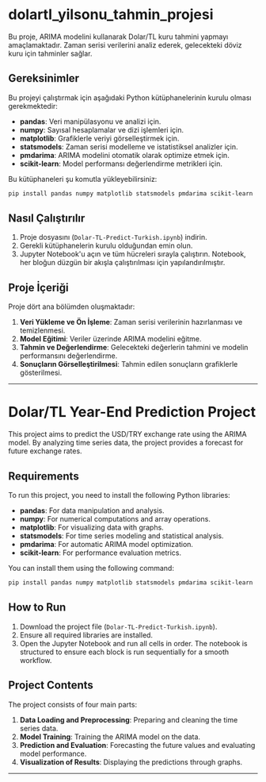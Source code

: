 # dolartl_yilsonu_tahmin_projesi

Bu proje, ARIMA modelini kullanarak Dolar/TL kuru tahmini yapmayı amaçlamaktadır. Zaman serisi verilerini analiz ederek, gelecekteki döviz kuru için tahminler sağlar.

## Gereksinimler
Bu projeyi çalıştırmak için aşağıdaki Python kütüphanelerinin kurulu olması gerekmektedir:

- **pandas**: Veri manipülasyonu ve analizi için.
- **numpy**: Sayısal hesaplamalar ve dizi işlemleri için.
- **matplotlib**: Grafiklerle veriyi görselleştirmek için.
- **statsmodels**: Zaman serisi modelleme ve istatistiksel analizler için.
- **pmdarima**: ARIMA modelini otomatik olarak optimize etmek için.
- **scikit-learn**: Model performansı değerlendirme metrikleri için.

Bu kütüphaneleri şu komutla yükleyebilirsiniz:

```bash
pip install pandas numpy matplotlib statsmodels pmdarima scikit-learn
```

## Nasıl Çalıştırılır
1. Proje dosyasını (`Dolar-TL-Predict-Turkish.ipynb`) indirin.
2. Gerekli kütüphanelerin kurulu olduğundan emin olun.
3. Jupyter Notebook'u açın ve tüm hücreleri sırayla çalıştırın. Notebook, her bloğun düzgün bir akışla çalıştırılması için yapılandırılmıştır.

## Proje İçeriği
Proje dört ana bölümden oluşmaktadır:
1. **Veri Yükleme ve Ön İşleme**: Zaman serisi verilerinin hazırlanması ve temizlenmesi.
2. **Model Eğitimi**: Veriler üzerinde ARIMA modelini eğitme.
3. **Tahmin ve Değerlendirme**: Gelecekteki değerlerin tahmini ve modelin performansını değerlendirme.
4. **Sonuçların Görselleştirilmesi**: Tahmin edilen sonuçların grafiklerle gösterilmesi.
-----------------------------------------------------------------------------------------------------------------------------------------------------------------------------------------------------------------------
# Dolar/TL Year-End Prediction Project

This project aims to predict the USD/TRY exchange rate using the ARIMA model. By analyzing time series data, the project provides a forecast for future exchange rates.

## Requirements
To run this project, you need to install the following Python libraries:

- **pandas**: For data manipulation and analysis.
- **numpy**: For numerical computations and array operations.
- **matplotlib**: For visualizing data with graphs.
- **statsmodels**: For time series modeling and statistical analysis.
- **pmdarima**: For automatic ARIMA model optimization.
- **scikit-learn**: For performance evaluation metrics.

You can install them using the following command:

```bash
pip install pandas numpy matplotlib statsmodels pmdarima scikit-learn
```

## How to Run
1. Download the project file (`Dolar-TL-Predict-Turkish.ipynb`).
2. Ensure all required libraries are installed.
3. Open the Jupyter Notebook and run all cells in order. The notebook is structured to ensure each block is run sequentially for a smooth workflow.

## Project Contents
The project consists of four main parts:
1. **Data Loading and Preprocessing**: Preparing and cleaning the time series data.
2. **Model Training**: Training the ARIMA model on the data.
3. **Prediction and Evaluation**: Forecasting the future values and evaluating model performance.
4. **Visualization of Results**: Displaying the predictions through graphs.

---
